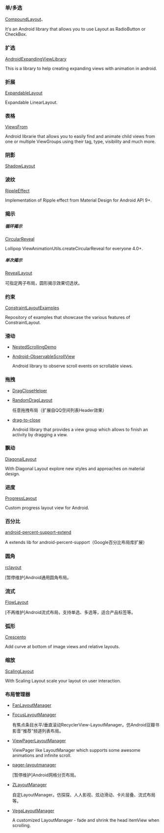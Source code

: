 ### 单/多选
[CompoundLayout](https://github.com/Jaouan/CompoundLayout)、

It's an Android library that allows you to use Layout as RadioButton or CheckBox. 
### 扩选
[AndroidExpandingViewLibrary](https://github.com/diegodobelo/AndroidExpandingViewLibrary)

This is a library to help creating expanding views with animation in android.
### 折展
[ExpandableLayout](https://github.com/iammert/ExpandableLayout)

Expandable LinearLayout.
### 表格
[ViewsFrom](https://github.com/Jaouan/ViewsFrom) 

Android librarie that allows you to easily find and animate child views from one or multiple ViewGroups using their tag, type, visibility and much more.           
### 阴影
[ShadowLayout](https://github.com/lijiankun24/ShadowLayout)
### 波纹
[RippleEffect](https://github.com/traex/RippleEffect)

Implementation of Ripple effect from Material Design for Android API 9+.
### 揭示
##### 循环揭示
[CircularReveal](https://github.com/ozodrukh/CircularReveal)

Lollipop ViewAnimationUtils.createCircularReveal for everyone 4.0+.
##### 单次揭示
[RevealLayout](https://github.com/goweii/RevealLayout)

可指定两子布局，圆形揭示效果切选状。
### 约束
[ConstraintLayoutExamples](https://github.com/googlesamples/android-ConstraintLayoutExamples)

Repository of examples that showcase the various features of ConstraintLayout.
### 滑动
* [NestedScrollingDemo](https://github.com/xue5455/NestedScrollingDemo)
* [Android-ObservableScrollView](https://github.com/ksoichiro/Android-ObservableScrollView)

    Android library to observe scroll events on scrollable views. 
### 拖拽
* [DragCloseHelper](https://github.com/bauer-bao/DragCloseHelper)
* [RandomDragLayout](https://github.com/wuyr/RandomDragLayout)

    任意拖拽布局（扩展自QQ空间列表Header效果）
* [drag-to-close](https://github.com/davidmigloz/drag-to-close)

    Android library that provides a view group which allows to finish an activity by dragging a view.
### 飘动
[DiagonalLayout](https://github.com/iammert/DiagonalLayout)

With Diagonal Layout explore new styles and approaches on material design.
### 进度
[ProgressLayout](https://github.com/iammert/ProgressLayout)

Custom progress layout view for Android.
### 百分比
[android-percent-support-extend](https://github.com/hongyangAndroid/android-percent-support-extend)

A extends lib for android-percent-support（Google百分比布局库扩展）
### 圆角
[rclayout](https://github.com/GcsSloop/rclayout) 

[暂停维护]Android通用圆角布局。
### 流式
[FlowLayout](https://github.com/hongyangAndroid/FlowLayout)

[不再维护]Android流式布局，支持单选、多选等，适合产品标签等。
### 弧形
[Crescento](https://github.com/developer-shivam/Crescento)

Add curve at bottom of image views and relative layouts.
### 缩放
[ScalingLayout](https://github.com/iammert/ScalingLayout)

With Scaling Layout scale your layout on user interaction.
### 布局管理器
* [FanLayoutManager](https://github.com/Cleveroad/FanLayoutManager)
* [FocusLayoutManager](https://github.com/CCY0122/FocusLayoutManager)

    有焦点条目水平/垂直滚动RecyclerView-LayoutManager。仿Android豆瓣书影音“推荐”频道列表布局。
* [ViewPagerLayoutManager](https://github.com/leochuan/ViewPagerLayoutManager)

    ViewPager like LayoutManager which supports some awesome animations and infinite scroll.
* [pager-layoutmanager](https://github.com/GcsSloop/pager-layoutmanager)

    [暂停维护]Android网格分页布局。
* [ZLayoutManager](https://github.com/mcxtzhang/ZLayoutManager)

    自定LayoutManager。仿探探、人人影视、炫动滑动、卡片层叠、流式布局等。
* [VegaLayoutManager](https://github.com/iammert/VegaLayoutManager)

    A customized LayoutManager - fade and shrink the head itemView when scrolling.